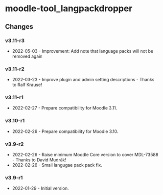 moodle-tool_langpackdropper
===========================

Changes
-------

### v3.11-r3

* 2022-05-03 - Improvement: Add note that language packs will not be removed again

### v3.11-r2

* 2022-03-23 - Improve plugin and admin setting descriptions - Thanks to Ralf Krause!

### v3.11-r1

* 2022-02-27 - Prepare compatibility for Moodle 3.11.

### v3.10-r1

* 2022-02-26 - Prepare compatibility for Moodle 3.10.

### v3.9-r2

* 2022-02-26 - Raise minimum Moodle Core version to cover MDL-73588 - Thanks to David Mudrák!
* 2022-02-26 - Small langugae pack pack fix.

### v3.9-r1

* 2022-01-29 - Initial version.
